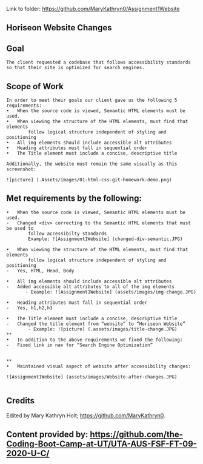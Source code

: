 Link to folder:  https://github.com/MaryKathryn0/Assignment1Website


## Horiseon Website Changes

## Goal

```
The client requested a codebase that follows accessibility standards 
so that their site is optimized for search engines.

```

## Scope of Work

```
In order to meet their goals our client gave us the following 5 requirements:
•	When the source code is viewed, Semantic HTML elements must be used. 
•	When viewing the structure of the HTML elements, must find that elements 
        follow logical structure independent of styling and positioning
•	All img elements should include accessible alt attributes
•	Heading attributes must fall in sequential order
•	The Title element must include a concise, descriptive title

Additionally, the website must remain the same visually as this screenshot:

![picture] (.Assets/images/01-html-css-git-homework-demo.png)

```
## Met requirements by the following:

```
•	When the source code is viewed, Semantic HTML elements must be used.
- 	Changed <div> correcting to the Semantic HTML elements that must be used to 
        follow accessibilty standards 
        Example: ![Assignment1Website] (changed-div-semantic.JPG)

•	When viewing the structure of the HTML elements, must find that elements 
        follow logical structure independent of styling and positioning
-   Yes, HTML, Head, Body	

•	All img elements should include accessible alt attributes
-	Added accessible alt attributes to all of the img elements
       - Example: ![Assignment1Website] (assets/images/img-change.JPG)

•	Heading attributes must fall in sequential order
-	Yes, h1,h2,h3

•	The Title element must include a concise, descriptive title
-	Changed the title element from “website” to “Horiseon Website”
        - Example: ![picture] (.assets/images/title-change.JPG)
**
•	In addition to the above requirements we fixed the following:
-	Fixed link in nav for “Search Engine Optimization”


** 
•	Maintained visual aspect of website after accessibility changes:

![Assignment1Website] (assets/images/Website-after-changes.JPG)


```

## Credits

Edited by Mary Kathryn Holt; https://github.com/MaryKathryn0.

Content provided by: 
https://github.com/the-Coding-Boot-Camp-at-UT/UTA-AUS-FSF-FT-09-2020-U-C/
---

